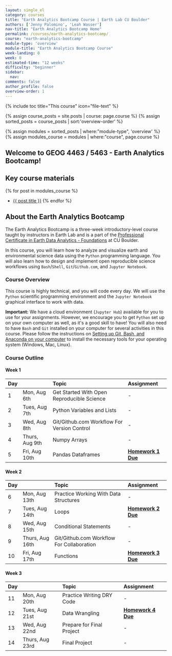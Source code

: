 ```yaml
---
layout: single_el
category: courses
title: "Earth Analytics Bootcamp Course | Earth Lab CU Boulder"
authors: ['Jenny Palomino', 'Leah Wasser']
nav-title: "Earth Analytics Bootcamp Home"
permalink: /courses/earth-analytics-bootcamp/
course: "earth-analytics-bootcamp"
module-type: 'overview'
module-title: "Earth Analytics Bootcamp Course"
week-landing: 0
week: 0
estimated-time: "12 weeks"
difficulty: "beginner"
sidebar:
  nav:
comments: false
author_profile: false
overview-order: 1
---
```


{% include toc title="This course" icon="file-text" %}

{% assign course_posts = site.posts | course: page.course %}
{% assign sorted_posts = course_posts | sort:'overview-order' %}

{% assign modules = sorted_posts | where:"module-type", 'overview' %}
{% assign modules_course = modules | where:"course", page.course %}

<div class="notice--info" markdown="1">

## <i class="fa fa-ship" aria-hidden="true"></i> Welcome to GEOG 4463 / 5463 - Earth Analytics Bootcamp! 

## Key course materials

{% for post in modules_course %}
 * <a href="{{ site.url }}{{ post.permalink }}">{{ post.title }}</a>
{% endfor %}

</div>
<!-- an overview module specifies the overview content for the course including syllabus and any assignments  module-type: 'session' specified a week or a particular set of content surrounding a topic - eg internship seminar, etc -->

## About the Earth Analytics Bootcamp
The Earth Analytics Bootcamp is a three-week introductory-level course taught by instructors in Earth Lab and is a part of the <a href="https://www.colorado.edu/earthlab/earth-data-analytics-foundations-professional-certificate" target="_blank">Professional Certificate in Earth Data Analytics - Foundations</a> at CU Boulder.

In this course, you will learn how to analyze and visualize earth and environmental science data using the `Python` programming language. You will also learn how to design and implement open reproducible science workflows using `Bash`/`Shell`, `Git`/`Github.com`, and `Jupyter Notebook`. 

### Course Overview 
This course is highly technical, and you will code every day. We will use the `Python` scientific programming environment and the `Jupyter Notebook` graphical interface to work with data.

<i fa fa-star></i>**Important:** We have a cloud environment (`Jupyter Hub`) available for you to use for your assignments. However, we encourage you to get `Python` set up on your own computer as well, as it's a good skill to have! You will also need to have `Bash` and `Git` installed on your computer for several activities in this course. Please follow the instructions on <a href="{{ site.url }}/workshops/setup-earth-analytics-python/setup-git-bash-anaconda/" target = "_blank">Setting up Git, Bash, and Anaconda on your computer</a> to install the necessary tools for your operating system (Windows, Mac, Linux).


### Course Outline

#### Week 1 

| Day  | | Topic                                       | Assignment           |
|:---------|:------------|:----------------------------------------------------------|:-----------------|
| 1    | Mon, Aug 6th | Get Started With Open Reproducible Science            | - |
| 2    | Tues, Aug 7th | Python Variables and Lists           | - |
| 3    | Wed, Aug 8th | Git/Github.com Workflow For Version Control             | - |
| 4    | Thurs, Aug 9th |      Numpy Arrays      | - |
| 5    | Fri, Aug 10th | Pandas Dataframes            | **<a href="{{ site.url }}/courses/earth-analytics-bootcamp/earth-analytics-bootcamp-homework-1/">Homework 1 Due</a>** |



#### Week 2 

| Day  | | Topic                                       | Assignment           |
|:---------|:------------|:----------------------------------------------------------|:-----------------|
| 6    | Mon, Aug 13th | Practice Working With Data Structures            | - |
| 7   | Tues, Aug 14th | Loops           | **<a href="{{ site.url }}/courses/earth-analytics-bootcamp/earth-analytics-bootcamp-homework-2/">Homework 2 Due</a>** |
| 8    | Wed, Aug 15th | Conditional Statements             | - |
| 9    | Thurs, Aug 16th | Git/Github.com Workflow For Collaboration      | - |
| 10    | Fri, Aug 17th | Functions           | **<a href="{{ site.url }}/courses/earth-analytics-bootcamp/earth-analytics-bootcamp-homework-3/">Homework 3 Due</a>** |


#### Week 3 

| Day  | | Topic                                       | Assignment           |
|:---------|:------------|:----------------------------------------------------------|:-----------------|
| 11    | Mon, Aug 20th | Practice Writing DRY Code            | - |
| 12   | Tues, Aug 21st | Data Wrangling           | **<a href="{{ site.url }}/courses/earth-analytics-bootcamp/earth-analytics-bootcamp-homework-4/">Homework 4 Due</a>** |
| 13    | Wed, Aug 22nd | Prepare for Final Project             | - |
| 14    | Thurs, Aug 23rd | Final Project      | - |



